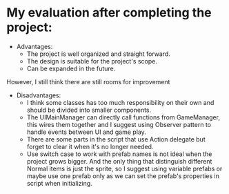 # My evaluation after completing the project:
- Advantages:
  - The project is well organized and straight forward.
  - The design is suitable for the project's scope.
  - Can be expanded in the future.

However, I still think there are still rooms for improvement 
- Disadvantages:
  - I think some classes has too much responsibility on their own and should be divided into smaller components.
  - The UIMainManager can directly call functions from GameManager, this wires them together and I suggest using Observer pattern to handle events between UI and game play.
  - There are some parts in the script that use Action delegate but forget to clear it when it's no longer needed.
  - Use switch case to work with prefab names is not ideal when the project grows bigger. And the only thing that distinguish different Normal items is just the sprite, so I suggest using variable prefabs or maybe use one prefab only as we can set the prefab's properties in script when initializing.
 